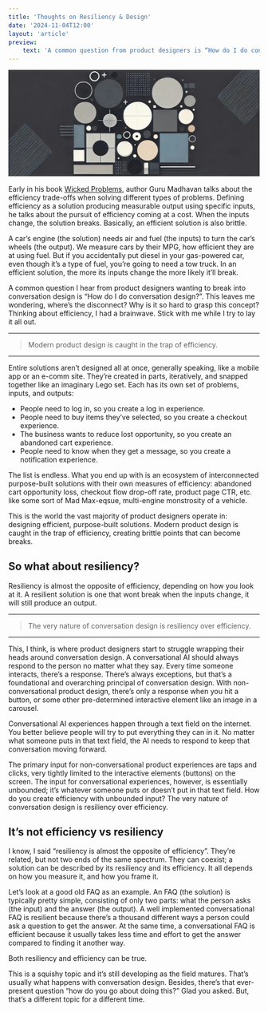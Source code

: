 ```yaml
---
title: 'Thoughts on Resiliency & Design'
date: '2024-11-04T12:00'
layout: 'article'
preview:
    text: 'A common question from product designers is “How do I do conversation design?”. There''s a disconnect in grasping the concept.'
---
```


![](./hero.jpg)

Early in his book [Wicked Problems](https://bookshop.org/p/books/wicked-problems-how-thinking-like-an-engineer-can-create-a-better-world-guru-madhavan/20059933), author Guru Madhavan talks about the efficiency trade-offs when solving different types of problems. Defining efficiency as a solution producing measurable output using specific inputs, he talks about the pursuit of efficiency coming at a cost. When the inputs change, the solution breaks. Basically, an efficient solution is also brittle.

A car’s engine (the solution) needs air and fuel (the inputs) to turn the car’s wheels (the output). We measure cars by their MPG, how efficient they are at using fuel. But if you accidentally put diesel in your gas-powered car, even though it’s a type of fuel, you’re going to need a tow truck. In an efficient solution, the more its inputs change the more likely it’ll break.

A common question I hear from product designers wanting to break into conversation design is “How do I do conversation design?”. This leaves me wondering, where’s the disconnect? Why is it so hard to grasp this concept? Thinking about efficiency, I had a brainwave. Stick with me while I try to lay it all out.

---

> Modern product design is caught in the trap of efficiency.

---

Entire solutions aren’t designed all at once, generally speaking, like a mobile app or an e-comm site. They’re created in parts, iteratively, and snapped together like an imaginary Lego set. Each has its own set of problems, inputs, and outputs:

- People need to log in, so you create a log in experience.
- People need to buy items they’ve selected, so you create a checkout experience.
- The business wants to reduce lost opportunity, so you create an abandoned cart experience.
- People need to know when they get a message, so you create a notification experience.

The list is endless. What you end up with is an ecosystem of interconnected purpose-built solutions with their own measures of efficiency: abandoned cart opportunity loss, checkout flow drop-off rate, product page CTR, etc. like some sort of Mad Max-eqsue, multi-engine monstrosity of a vehicle.

This is the world the vast majority of product designers operate in: designing efficient, purpose-built solutions. Modern product design is caught in the trap of efficiency, creating brittle points that can become breaks.

## So what about resiliency?
Resiliency is almost the opposite of efficiency, depending on how you look at it. A resilient solution is one that wont break when the inputs change, it will still produce an output.

---

> The very nature of conversation design is resiliency over efficiency.

---

This, I think, is where product designers start to struggle wrapping their heads around conversation design. A conversational AI should always respond to the person no matter what they say. Every time someone interacts, there’s a response. There’s always exceptions, but that’s a foundational and overarching principal of conversation design. With non-conversational product design, there’s only a response when you hit a button, or some other pre-determined interactive element like an image in a carousel.

Conversational AI experiences happen through a text field on the internet. You better believe people will try to put everything they can in it. No matter what someone puts in that text field, the AI needs to respond to keep that conversation moving forward.

The primary input for non-conversational product experiences are taps and clicks, very tightly limited to the interactive elements (buttons) on the screen. The input for conversational experiences, however, is essentially unbounded; it’s whatever someone puts or doesn’t put in that text field. How do you create efficiency with unbounded input? The very nature of conversation design is resiliency over efficiency.

## It’s not efficiency vs resiliency
I know, I said “resiliency is almost the opposite of efficiency”. They’re related, but not two ends of the same spectrum. They can coexist; a solution can be described by its resiliency and its efficiency. It all depends on how you measure it, and how you frame it.

Let’s look at a good old FAQ as an example. An FAQ (the solution) is typically pretty simple, consisting of only two parts: what the person asks (the input) and the answer (the output). A well implemented conversational FAQ is resilient because there’s a thousand different ways a person could ask a question to get the answer. At the same time, a conversational FAQ is efficient because it usually takes less time and effort to get the answer compared to finding it another way.

Both resiliency and efficiency can be true.

This is a squishy topic and it’s still developing as the field matures. That’s usually what happens with conversation design. Besides, there’s that ever-present question “how do you go about doing this?” Glad you asked. But, that’s a different topic for a different time.